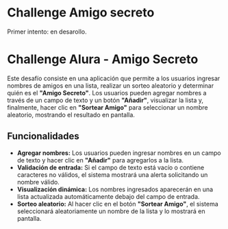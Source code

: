 <h1>Challenge Amigo secreto</h1>
Primer intento: en desarollo.

# Challenge Alura - Amigo Secreto

Este desafío consiste en una aplicación que permite a los usuarios ingresar nombres de amigos en una lista, realizar un sorteo aleatorio y determinar quién es el **"Amigo Secreto"**. Los usuarios pueden agregar nombres a través de un campo de texto y un botón **"Añadir"**, visualizar la lista y, finalmente, hacer clic en **"Sortear Amigo"** para seleccionar un nombre aleatorio, mostrando el resultado en pantalla.

## Funcionalidades 

- **Agregar nombres:** Los usuarios pueden ingresar nombres en un campo de texto y hacer clic en **"Añadir"** para agregarlos a la lista.
- **Validación de entrada:** Si el campo de texto está vacío o contiene caracteres no válidos, el sistema mostrará una alerta solicitando un nombre válido.
- **Visualización dinámica:** Los nombres ingresados aparecerán en una lista actualizada automáticamente debajo del campo de entrada.
- **Sorteo aleatorio:** Al hacer clic en el botón **"Sortear Amigo"**, el sistema seleccionará aleatoriamente un nombre de la lista y lo mostrará en pantalla.

  
